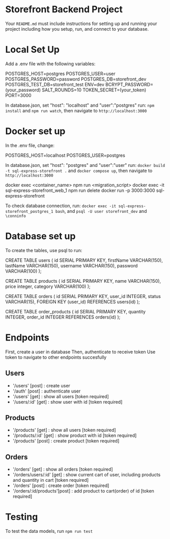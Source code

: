 # Storefront Backend Project
Your `README.md` must include instructions for setting up and running your project including how you setup, run, and connect to your database. 

# Local Set Up 
Add a .env file with the following variables:

POSTGRES_HOST=postgres
POSTGRES_USER=user
POSTGRES_PASSWORD=password
POSTGRES_DB=storefront_dev
POSTGRES_TEST_DB=storefront_test
ENV=dev
BCRYPT_PASSWORD=(your_password)
SALT_ROUNDS=10
TOKEN_SECRET=(your_token)
PORT=3000

In database.json, set "host": "localhost" and "user":"postgres"
run: `npm install` and `npm run watch`, then navigate to `http://localhost:3000`

# Docker set up
In the .env file, change:

POSTGRES_HOST=localhost
POSTGRES_USER=postgres

In database.json, set "host": "postgres" and "user":"user"
run: `docker build -t sql-express-storefront .` and `docker compose up`, then navigate to `http://localhost:3000`

docker exec <container_name> npm run <migration_script>
docker exec -it sql-express-storefront_web_1 npm run delete
docker run -p 3000:3000 sql-express-storefront

To check database connection, run:
`docker exec -it sql-express-storefront_postgres_1 bash`, and `psql -U user storefront_dev` and `\conninfo`

# Database set up
To create the tables, use psql to run:

CREATE TABLE users (
    id SERIAL PRIMARY KEY,
    firstName VARCHAR(150),
    lastName VARCHAR(150),
    username VARCHAR(150),
    password VARCHAR(100)
);

CREATE TABLE products (
    id SERIAL PRIMARY KEY,
    name VARCHAR(150),
    price integer,
    category VARCHAR(100)
);

CREATE TABLE orders (
    id SERIAL PRIMARY KEY,
    user_id INTEGER,
    status VARCHAR(15),
    FOREIGN KEY (user_id) REFERENCES users(id)
);

CREATE TABLE order_products (
    id SERIAL PRIMARY KEY,
    quantity INTEGER,
    order_id INTEGER REFERENCES orders(id)
);

# Endpoints
First, create a user in database
Then, authenticate to receive token
Use token to navigate to other endpoints succesfully

## Users
- '/users' [post] : create user
- '/auth' [post] : authenticate user
- '/users' [get] : show all users [token required]
- '/users/:id' [get] : show user with id [token required]

## Products
- '/products' [get] : show all users [token required]
- '/products/:id' [get] : show product with id [token required]
- '/products' [post] : create product [token required]

## Orders
- '/orders' [get] : show all orders [token required]
- '/orders/users/:id' [get] : show current cart of user, including products and quantity in cart [token required]
- '/orders' [post] : create order [token required]
- '/orders/:id/products'[post] : add product to cart(order) of id [token required]

# Testing
To test the data models, run `npm run test`


<!-- # Features -->

